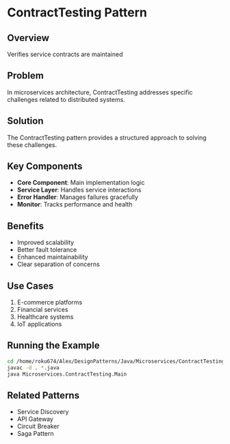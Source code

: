 # ContractTesting Pattern

## Overview
Verifies service contracts are maintained

## Problem
In microservices architecture, ContractTesting addresses specific challenges related to distributed systems.

## Solution
The ContractTesting pattern provides a structured approach to solving these challenges.

## Key Components
- **Core Component**: Main implementation logic
- **Service Layer**: Handles service interactions
- **Error Handler**: Manages failures gracefully
- **Monitor**: Tracks performance and health

## Benefits
- Improved scalability
- Better fault tolerance
- Enhanced maintainability
- Clear separation of concerns

## Use Cases
1. E-commerce platforms
2. Financial services
3. Healthcare systems
4. IoT applications

## Running the Example
```bash
cd /home/roku674/Alex/DesignPatterns/Java/Microservices/ContractTesting
javac -d . *.java
java Microservices.ContractTesting.Main
```

## Related Patterns
- Service Discovery
- API Gateway
- Circuit Breaker
- Saga Pattern
